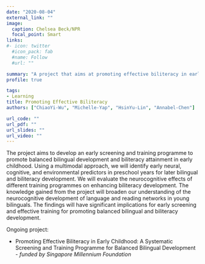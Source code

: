```yaml
---
date: "2020-08-04"
external_link: ""
image:
  caption: Chelsea Beck/NPR
  focal_point: Smart
links:
#- icon: twitter
  #icon_pack: fab
  #name: Follow
  #url: ""

summary: "A project that aims at promoting effective biliteracy in early childhood."
profile: true

tags:
- Learning
title: Promoting Effective Biliteracy
authors: ["ChiaoYi-Wu", "Michelle-Yap", "HsinYu-Lin", "Annabel-Chen"]

url_code: ""
url_pdf: ""
url_slides: ""
url_video: ""
---
```

The project aims to develop an early screening and training programme to promote balanced bilingual development and biliteracy attainment in early childhood. 
Using a multimodal approach, we will identify early neural, cognitive, and environmental predictors in preschool years for later bilingual and biliteracy development. 
We will evaluate the neurocognitive effects of different training programmes on enhancing biliteracy development. The knowledge gained from the project will broaden our understanding of the neurocognitive development of language and reading networks in young bilinguals. 
The findings will have significant implications for early screening and effective training for promoting balanced bilingual and biliteracy development.

Ongoing project:

- Promoting Effective Biliteracy in Early Childhood: A Systematic Screening and Training Programme for Balanced Bilingual Development - *funded by Singapore Millennium Foundation*

